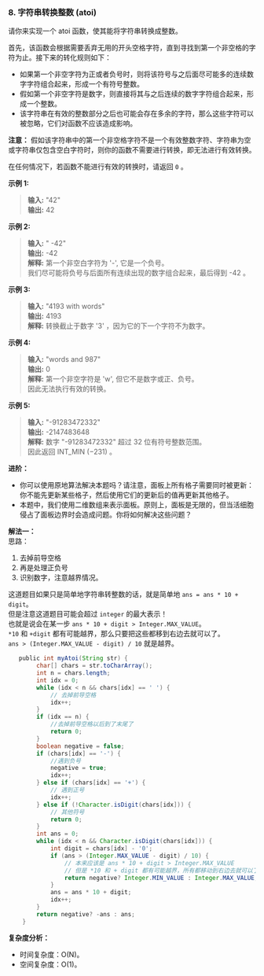 ### 8. 字符串转换整数 (atoi)

请你来实现一个 atoi 函数，使其能将字符串转换成整数。  

首先，该函数会根据需要丢弃无用的开头空格字符，直到寻找到第一个非空格的字符为止。接下来的转化规则如下：  

* 如果第一个非空字符为正或者负号时，则将该符号与之后面尽可能多的连续数字字符组合起来，形成一个有符号整数。  
* 假如第一个非空字符是数字，则直接将其与之后连续的数字字符组合起来，形成一个整数。  
* 该字符串在有效的整数部分之后也可能会存在多余的字符，那么这些字符可以被忽略，它们对函数不应该造成影响。  

**注意：** 假如该字符串中的第一个非空格字符不是一个有效整数字符、字符串为空或字符串仅包含空白字符时，则你的函数不需要进行转换，即无法进行有效转换。  

在任何情况下，若函数不能进行有效的转换时，请返回 `0` 。  


**示例 1:**    
>**输入:** "42"  
>**输出:** 42


**示例 2:**    
>**输入:** "   -42"  
>**输出:** -42  
>**解释:** 第一个非空白字符为 '-', 它是一个负号。   
     我们尽可能将负号与后面所有连续出现的数字组合起来，最后得到 -42 。  


**示例 3:**  
>**输入:** "4193 with words"  
>**输出:** 4193  
>**解释:** 转换截止于数字 '3' ，因为它的下一个字符不为数字。  

**示例 4:**     
>**输入:** "words and 987"  
>**输出:** 0  
>**解释:** 第一个非空字符是 'w', 但它不是数字或正、负号。  
     因此无法执行有效的转换。  

**示例 5:**    
>**输入:** "-91283472332"  
>**输出:** -2147483648  
>**解释:** 数字 "-91283472332" 超过 32 位有符号整数范围。   
     因此返回 INT_MIN (−231) 。  

**进阶：**

* 你可以使用原地算法解决本题吗？请注意，面板上所有格子需要同时被更新：你不能先更新某些格子，然后使用它们的更新后的值再更新其他格子。  
* 本题中，我们使用二维数组来表示面板。原则上，面板是无限的，但当活细胞侵占了面板边界时会造成问题。你将如何解决这些问题？  

     
**解法一：**  
思路：    

1. 去掉前导空格   
2. 再是处理正负号  
3. 识别数字，注意越界情况。  

这道题目如果只是简单地字符串转整数的话，就是简单地 `ans = ans * 10 + digit`。  
但是注意这道题目可能会超过 `integer` 的最大表示！  
也就是说会在某一步 `ans * 10 + digit > Integer.MAX_VALUE`。  
`*10` 和 `+digit` 都有可能越界，那么只要把这些都移到右边去就可以了。  
`ans > (Integer.MAX_VALUE - digit) / 10` 就是越界。  

```Java
   public int myAtoi(String str) {
        char[] chars = str.toCharArray();
        int n = chars.length;
        int idx = 0;
        while (idx < n && chars[idx] == ' ') {
            // 去掉前导空格
            idx++;
        }
        if (idx == n) {
            //去掉前导空格以后到了末尾了
            return 0;
        }
        boolean negative = false;
        if (chars[idx] == '-') {
            //遇到负号
            negative = true;
            idx++;
        } else if (chars[idx] == '+') {
            // 遇到正号
            idx++;
        } else if (!Character.isDigit(chars[idx])) {
            // 其他符号
            return 0;
        }
        int ans = 0;
        while (idx < n && Character.isDigit(chars[idx])) {
            int digit = chars[idx] - '0';
            if (ans > (Integer.MAX_VALUE - digit) / 10) {
                // 本来应该是 ans * 10 + digit > Integer.MAX_VALUE
                // 但是 *10 和 + digit 都有可能越界，所有都移动到右边去就可以了。
                return negative? Integer.MIN_VALUE : Integer.MAX_VALUE;
            }
            ans = ans * 10 + digit;
            idx++;
        }
        return negative? -ans : ans;
    }
```

**复杂度分析：**  
* 时间复杂度：O(N)。 
* 空间复杂度：O(1)。
